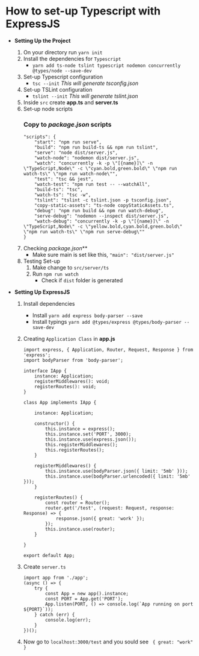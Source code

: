 # How to set-up Typescript with ExpressJS

* **Setting Up the Project**
    1. On your directory run ```yarn init```
    2. Install the dependencies for ```Typescript```
        * ```yarn add ts-node tslint typescript nodemon concurrently @types/node --save-dev```
    3. Set-up Typescript configuration
        * ```tsc --init``` *This will generate tsconfig.json*
    4. Set-up TSLint configuration
        * ```tslint --init```  *This will generate tslint.json*
    5. Inside ```src``` create **app.ts** and **server.ts**
    6. Set-up node scripts
        ### Copy to *package.json* scripts
        ```
        "scripts": {
            "start": "npm run serve",
            "build": "npm run build-ts && npm run tslint",
            "serve": "node dist/server.js",
            "watch-node": "nodemon dist/server.js",
            "watch": "concurrently -k -p \"[{name}]\" -n \"TypeScript,Node\" -c \"cyan.bold,green.bold\" \"npm run watch-ts\" \"npm run watch-node\"",
            "test": "tsc && jest",
            "watch-test": "npm run test -- --watchAll",
            "build-ts": "tsc",
            "watch-ts": "tsc -w",
            "tslint": "tslint -c tslint.json -p tsconfig.json",
            "copy-static-assets": "ts-node copyStaticAssets.ts",
            "debug": "npm run build && npm run watch-debug",
            "serve-debug": "nodemon --inspect dist/server.js",
            "watch-debug": "concurrently -k -p \"[{name}]\" -n \"TypeScript,Node\" -c \"yellow.bold,cyan.bold,green.bold\" \"npm run watch-ts\" \"npm run serve-debug\""
        }
        ```
    7. Checking *package.json***
        * Make sure main is set like this, ```"main": "dist/server.js"```
    8. Testing Set-up
        1. Make change to ```src/server/ts```
        2. Run ```npm run watch```
            * Check if ```dist``` folder is generated

* **Setting Up ExpressJS**
    1. Install dependencies
        * Install ```yarn add express body-parser --save```
        * Install typings ```yarn add @types/express @types/body-parser --save-dev```

    2. Creating ```Application Class``` in **app.js**
        ```
        import express, { Application, Router, Request, Response } from 'express';
        import bodyParser from 'body-parser';

        interface IApp {
            instance: Application;
            registerMiddlewares(): void;
            registerRoutes(): void;
        }

        class App implements IApp {

            instance: Application;

            constructor() {
                this.instance = express();
                this.instance.set('PORT', 3000);
                this.instance.use(express.json());
                this.registerMiddlewares();
                this.registerRoutes();
            }

            registerMiddlewares() {
                this.instance.use(bodyParser.json({ limit: '5mb' }));
                this.instance.use(bodyParser.urlencoded({ limit: '5mb' }));
            }

            registerRoutes() {
                const router = Router();
                router.get('/test', (request: Request, response: Response) => {
                    response.json({ great: 'work' });
                });
                this.instance.use(router);
            }

        }

        export default App;
        ```
    3. Create ```server.ts```
        ```
        import app from './app';
        (async () => {
            try {
                const App = new app().instance;
                const PORT = App.get('PORT');
                App.listen(PORT, () => console.log(`App running on port ${PORT}`));
            } catch (err) {
                console.log(err);
            }
        })();
        ```
    4. Now go to ```localhost:3000/test``` and 
       you sould see ``` {
            great: "work"
        }```
